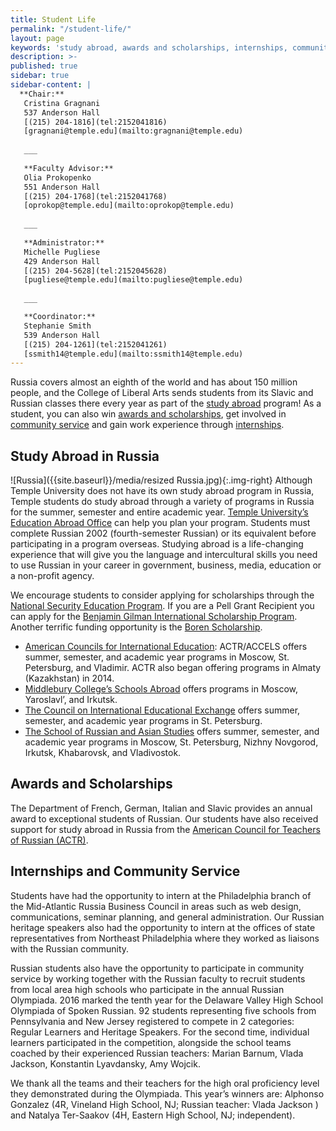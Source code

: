```yaml
---
title: Student Life
permalink: "/student-life/"
layout: page
keywords: 'study abroad, awards and scholarships, internships, community service'
description: >- 
published: true
sidebar: true
sidebar-content: |
  **Chair:**  
   Cristina Gragnani  
   537 Anderson Hall  
   [(215) 204-1816](tel:2152041816)  
   [gragnani@temple.edu](mailto:gragnani@temple.edu)  
   
   ___
   
   **Faculty Advisor:**  
   Olia Prokopenko  
   551 Anderson Hall   
   [(215) 204-1768](tel:2152041768)  
   [oprokop@temple.edu](mailto:oprokop@temple.edu)  
   
   ___
   
   **Administrator:**  
   Michelle Pugliese  
   429 Anderson Hall   
   [(215) 204-5628](tel:2152045628)  
   [pugliese@temple.edu](mailto:pugliese@temple.edu)  
   
   ___

   **Coordinator:**  
   Stephanie Smith  
   539 Anderson Hall    
   [(215) 204-1261](tel:2152041261)   
   [ssmith14@temple.edu](mailto:ssmith14@temple.edu)  
---
```

Russia covers almost an eighth of the world and has about 150 million people, and the College of Liberal Arts sends students from its Slavic and Russian classes there every year as part of the [study abroad](#study-abroad-in-russia) program! As a student, you can also win [awards and scholarships](#awards-and-scholarships), get involved in [community service](#internships-and-community-service) and gain work experience through [internships](#internships-and-community-service).

## Study Abroad in Russia
![Russia]({{site.baseurl}}/media/resized Russia.jpg){:.img-right}
Although Temple University does not have its own study abroad program in Russia, Temple students do study abroad through a variety of programs in Russia for the summer, semester and entire academic year. [Temple University’s Education Abroad Office](http://studyabroad.temple.edu/) can help you plan your program. Students must complete Russian 2002 (fourth-semester Russian) or its equivalent before participating in a program overseas. Studying abroad is a life-changing experience that will give you the language and intercultural skills you need to use Russian in your career in government, business, media, education or a non-profit agency.

We encourage students to consider applying for scholarships through the [National Security Education Program](http://iiepassport.org/). If you are a Pell Grant Recipient you can apply for the [Benjamin Gilman International Scholarship Program](http://www.iie.org/programs/gilman-scholarship-program). Another terrific funding opportunity is the [Boren Scholarship](https://borenawards.org/).

- [American Councils for International Education](http://www.acrussiaabroad.org/): ACTR/ACCELS offers summer, semester, and academic year programs in Moscow, St. Petersburg, and Vladimir. ACTR also began offering programs in Almaty (Kazakhstan) in 2014.
- [Middlebury College’s Schools Abroad](http://www.middlebury.edu/sa/russia) offers programs in Moscow, Yaroslavl’, and Irkutsk.
- [The Council on International Educational Exchange](http://www.ciee.org/) offers summer, semester, and academic year programs in St. Petersburg.
- [The School of Russian and Asian Studies](http://www.sras.org/) offers summer, semester, and academic year programs in Moscow, St. Petersburg, Nizhny Novgorod, Irkutsk, Khabarovsk, and Vladivostok.

## Awards and Scholarships
The Department of French, German, Italian and Slavic provides an annual award to exceptional students of Russian. Our students have also received support for study abroad in Russia from the [American Council for Teachers of Russian (ACTR)](http://www.actr.org/).

## Internships and Community Service
Students have had the opportunity to intern at the Philadelphia branch of the Mid-Atlantic Russia Business Council in areas such as web design, communications, seminar planning, and general administration. Our Russian heritage speakers also had the opportunity to intern at the offices of state representatives from Northeast Philadelphia where they worked as liaisons with the Russian community.

Russian students also have the opportunity to participate in community service by working together with the Russian faculty to recruit students from local area high schools who participate in the annual Russian Olympiada. 2016 marked the tenth year for the Delaware Valley High School Olympiada of Spoken Russian. 92 students representing five schools from Pennsylvania and New Jersey registered to compete in 2 categories: Regular Learners and Heritage Speakers. For the second time, individual learners participated in the competition, alongside the school teams coached by their experienced Russian teachers: Marian Barnum, Vlada Jackson, Konstantin Lyavdansky, Amy Wojcik.

We thank all the teams and their teachers for the high oral proficiency level they demonstrated during the Olympiada. This year’s winners are: Alphonso Gonzalez (4R, Vineland High School, NJ; Russian teacher: Vlada Jackson ) and Natalya Ter-Saakov (4H, Eastern High School, NJ; independent).
